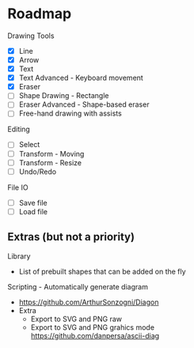 # Roadmap

Drawing Tools
- [x] Line
- [x] Arrow
- [x] Text
- [x] Text Advanced - Keyboard movement
- [x] Eraser
- [ ] Shape Drawing - Rectangle
- [ ] Eraser Advanced - Shape-based eraser
- [ ] Free-hand drawing with assists

Editing
- [ ] Select
- [ ] Transform - Moving
- [ ] Transform - Resize
- [ ] Undo/Redo

File IO
- [ ] Save file
- [ ] Load file

## Extras (but not a priority)

Library
  - List of prebuilt shapes that can be added on the fly

Scripting - Automatically generate diagram
  - https://github.com/ArthurSonzogni/Diagon
  - Extra
    - Export to SVG and PNG raw
    - Export to SVG and PNG grahics mode
      https://github.com/danpersa/ascii-diag